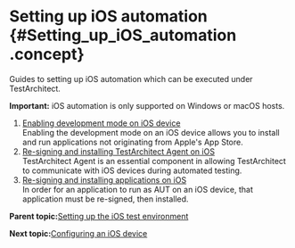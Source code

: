 # Setting up iOS automation {#Setting_up_iOS_automation .concept}

Guides to setting up iOS automation which can be executed under TestArchitect.

**Important:** iOS automation is only supported on Windows or macOS hosts.

1.  [Enabling development mode on iOS device](../../iOS/Topics/iOS_prerequisite_enable_development_mode.md)  
Enabling the development mode on an iOS device allows you to install and run applications not originating from Apple's App Store.
2.  [Re-signing and installing TestArchitect Agent on iOS](../../iOS/Topics/iOS_installing_TA_target_device.md)  
TestArchitect Agent is an essential component in allowing TestArchitect to communicate with iOS devices during automated testing.
3.  [Re-signing and installing applications on iOS](../../iOS/Topics/iOS_installing_applications.md)  
In order for an application to run as AUT on an iOS device, that application must be re-signed, then installed.

**Parent topic:**[Setting up the iOS test environment](../../iOS/Topics/iOS_setting_up_the_test_enviroment.md)

**Next topic:**[Configuring an iOS device](../../iOS/Topics/iOS_setting_up_installation_target_devices.md)

